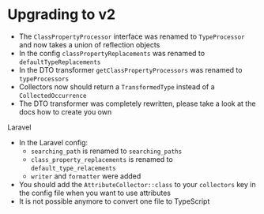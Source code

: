# Upgrading to v2

- The `ClassPropertyProcessor` interface was renamed to `TypeProcessor` and now takes a union of reflection objects
- In the config `classPropertyReplacements` was renamed to `defaultTypeReplacements`
- In the DTO transformer `getClassPropertyProcessors` was renamed to `typeProcessors`
- Collectors now should return a `TransformedType` instead of a `CollectedOccurrence`
- The DTO transformer was completely rewritten, please take a look at the docs how to create you own

Laravel
- In the Laravel config:
    - `searching_path` is renamed to `searching_paths`
    -  `class_property_replacements` is renamed to `default_type_relacements`
    -  `writer` and `formatter` were added 
- You should add the `AttributeCollector::class` to your `collectors` key in the config file when you want to use attributes
- It is not possible anymore to convert one file to TypeScript
